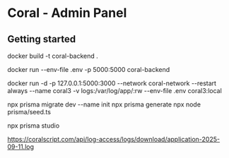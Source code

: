 # Coral - Admin Panel



## Getting started

<!-- Create Docker container -->
docker build -t coral-backend .

<!-- Run Docker container -->
docker run --env-file .env -p 5000:5000 coral-backend

docker run -d -p 127.0.0.1:5000:3000 --network coral-network --restart always --name coral3 -v logs:/var/log/app/:rw --env-file .env coral3:local


<!-- Working widt DB -->
npx prisma migrate dev --name init
npx prisma generate
npx node prisma/seed.ts

<!-- prisma -->
npx prisma studio

<!-- Logs -->
https://coralscript.com/api/log-access/logs/download/application-2025-09-11.log
